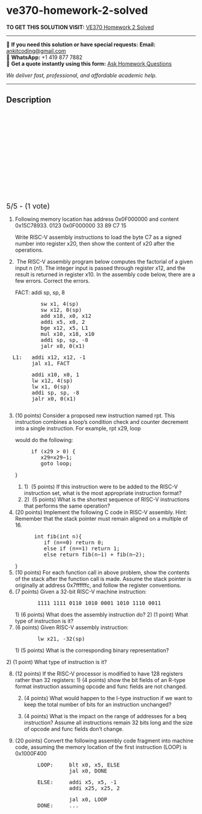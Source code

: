 # ve370-homework-2-solved
**TO GET THIS SOLUTION VISIT:** [VE370 Homework 2 Solved](https://www.ankitcodinghub.com/product/ve370-homework-2-solved/)


---

📩 **If you need this solution or have special requests:** **Email:** ankitcoding@gmail.com  
📱 **WhatsApp:** +1 419 877 7882  
📄 **Get a quote instantly using this form:** [Ask Homework Questions](https://www.ankitcodinghub.com/services/ask-homework-questions/)

*We deliver fast, professional, and affordable academic help.*

---

<h2>Description</h2>



<div class="kk-star-ratings kksr-auto kksr-align-center kksr-valign-top" data-payload="{&quot;align&quot;:&quot;center&quot;,&quot;id&quot;:&quot;99096&quot;,&quot;slug&quot;:&quot;default&quot;,&quot;valign&quot;:&quot;top&quot;,&quot;ignore&quot;:&quot;&quot;,&quot;reference&quot;:&quot;auto&quot;,&quot;class&quot;:&quot;&quot;,&quot;count&quot;:&quot;1&quot;,&quot;legendonly&quot;:&quot;&quot;,&quot;readonly&quot;:&quot;&quot;,&quot;score&quot;:&quot;5&quot;,&quot;starsonly&quot;:&quot;&quot;,&quot;best&quot;:&quot;5&quot;,&quot;gap&quot;:&quot;4&quot;,&quot;greet&quot;:&quot;Rate this product&quot;,&quot;legend&quot;:&quot;5\/5 - (1 vote)&quot;,&quot;size&quot;:&quot;24&quot;,&quot;title&quot;:&quot;VE370 Homework 2 Solved&quot;,&quot;width&quot;:&quot;138&quot;,&quot;_legend&quot;:&quot;{score}\/{best} - ({count} {votes})&quot;,&quot;font_factor&quot;:&quot;1.25&quot;}">

<div class="kksr-stars">

<div class="kksr-stars-inactive">
            <div class="kksr-star" data-star="1" style="padding-right: 4px">


<div class="kksr-icon" style="width: 24px; height: 24px;"></div>
        </div>
            <div class="kksr-star" data-star="2" style="padding-right: 4px">


<div class="kksr-icon" style="width: 24px; height: 24px;"></div>
        </div>
            <div class="kksr-star" data-star="3" style="padding-right: 4px">


<div class="kksr-icon" style="width: 24px; height: 24px;"></div>
        </div>
            <div class="kksr-star" data-star="4" style="padding-right: 4px">


<div class="kksr-icon" style="width: 24px; height: 24px;"></div>
        </div>
            <div class="kksr-star" data-star="5" style="padding-right: 4px">


<div class="kksr-icon" style="width: 24px; height: 24px;"></div>
        </div>
    </div>

<div class="kksr-stars-active" style="width: 138px;">
            <div class="kksr-star" style="padding-right: 4px">


<div class="kksr-icon" style="width: 24px; height: 24px;"></div>
        </div>
            <div class="kksr-star" style="padding-right: 4px">


<div class="kksr-icon" style="width: 24px; height: 24px;"></div>
        </div>
            <div class="kksr-star" style="padding-right: 4px">


<div class="kksr-icon" style="width: 24px; height: 24px;"></div>
        </div>
            <div class="kksr-star" style="padding-right: 4px">


<div class="kksr-icon" style="width: 24px; height: 24px;"></div>
        </div>
            <div class="kksr-star" style="padding-right: 4px">


<div class="kksr-icon" style="width: 24px; height: 24px;"></div>
        </div>
    </div>
</div>


<div class="kksr-legend" style="font-size: 19.2px;">
            5/5 - (1 vote)    </div>
    </div>
<div class="page" title="Page 1">
<div class="layoutArea">
<div class="column">
<ol>
<li>Following memory location has address 0x0F000000 and content 0x15C78933.
0123 0x0F000000 33 89 C7 15

Write RISC-V assembly instructions to load the byte C7 as a signed number into register x20, then show the content of x20 after the operations.
</li>
<li>&nbsp;The RISC-V assembly program below computes the factorial of a given input n (n!). The integer input is passed through register x12, and the result is returned in register x10. In the assembly code below, there are a few errors. Correct the errors.

FACT: addi sp, sp, 8

<pre>        sw x1, 4(sp)
        sw x12, 0(sp)
        add x18, x0, x12
        addi x5, x0, 2
        bge x12, x5, L1
        mul x10, x18, x10
        addi sp, sp, -8
        jalr x0, 0(x1)
</pre>
</li>
</ol>
<pre>  L1:   addi x12, x12, -1
        jal x1, FACT
</pre>
<pre>        addi x10, x0, 1
        lw x12, 4(sp)
        lw x1, 0(sp)
        addi sp, sp, -8
        jalr x0, 0(x1)
</pre>
</div>
</div>
</div>
<div class="page" title="Page 2">
<div class="layoutArea">
<div class="column">
<ol start="3">
<li>(10 points) Consider a proposed new instruction named rpt. This instruction combines a loop’s condition check and counter decrement into a single instruction. For example,
rpt x29, loop

would do the following:

<pre>     if (x29 &gt; 0) {
        x29=x29−1;
        goto loop;
</pre>
}

<ol>
<li>1) &nbsp;(5 points) If this instruction were to be added to the RISC-V instruction set, what is the most appropriate instruction format?</li>
<li>2) &nbsp;(5 points) What is the shortest sequence of RISC-V instructions that performs the same operation?</li>
</ol>
</li>
<li>(20 points) Implement the following C code in RISC-V assembly. Hint: Remember that the stack pointer must remain aligned on a multiple of 16.
<pre>      int fib(int n){
         if (n==0) return 0;
         else if (n==1) return 1;
         else return fib(n−1) + fib(n−2);
</pre>
}
</li>
<li>(10 points) For each function call in above problem, show the contents of the stack after the function call is made. Assume the stack pointer is originally at address 0x7ffffffc, and follow the register conventions.</li>
<li>(7 points) Given a 32-bit RISC-V machine instruction:
<pre>       1111 1111 0110 1010 0001 1010 1110 0011
</pre>
1) (6 points) What does the assembly instruction do? 2) (1 point) What type of instruction is it?
</li>
<li>(6 points) Given RISC-V assembly instruction:
<pre>       lw x21, -32(sp)
</pre>
1) (5 points) What is the corresponding binary representation?
</li>
</ol>
</div>
</div>
</div>
<div class="page" title="Page 3">
<div class="layoutArea">
<div class="column">
2) (1 point) What type of instruction is it?

<ol start="8">
<li>(12 points) If the RISC-V processor is modified to have 128 registers rather than 32 registers:
1) (4 points) show the bit fields of an R-type format instruction assuming opcode and func fields are not changed.

2) (4 points) What would happen to the I-type instruction if we want to keep the total number of bits for an instruction unchanged?

3) (4 points) What is the impact on the range of addresses for a beq instruction? Assume all instructions remain 32 bits long and the size of opcode and func fields don’t change.
</li>
<li>(20 points) Convert the following assembly code fragment into machine code, assuming the memory location of the first instruction (LOOP) is 0x1000F400
<pre>       LOOP:     blt x0, x5, ELSE
                 jal x0, DONE
</pre>
<pre>       ELSE:     addi x5, x5, -1
                 addi x25, x25, 2
</pre>
<pre>                 jal x0, LOOP
       DONE:     ...
</pre>
</li>
</ol>
</div>
</div>
</div>
